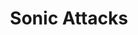 ---
title: "Sonic Attacks"

ability:
  types: ["Su"]
  description: |
    Unless otherwise noted, a sonic attack follows the rules for spreads. The range of the spread is measured from the creature using the sonic attack. Once a sonic attack has taken effect, deafening the subject or stopping its ears does not end the effect. Stopping one's ears ahead of time allows opponents to avoid having to make saving throws against mind-affecting sonic attacks, but not other kinds of sonic attacks (such as those that deal damage). Stopping one's ears is a full-round action and requires wax or other soundproof material to stuff into the ears.
---
